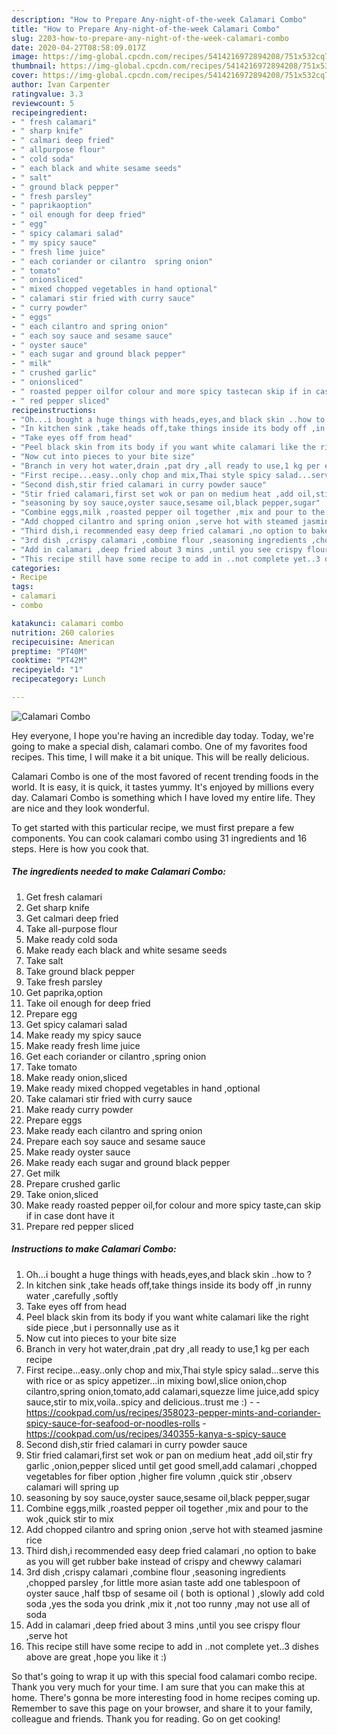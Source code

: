```yaml
---
description: "How to Prepare Any-night-of-the-week Calamari Combo"
title: "How to Prepare Any-night-of-the-week Calamari Combo"
slug: 2203-how-to-prepare-any-night-of-the-week-calamari-combo
date: 2020-04-27T08:58:09.017Z
image: https://img-global.cpcdn.com/recipes/5414216972894208/751x532cq70/calamari-combo-recipe-main-photo.jpg
thumbnail: https://img-global.cpcdn.com/recipes/5414216972894208/751x532cq70/calamari-combo-recipe-main-photo.jpg
cover: https://img-global.cpcdn.com/recipes/5414216972894208/751x532cq70/calamari-combo-recipe-main-photo.jpg
author: Ivan Carpenter
ratingvalue: 3.3
reviewcount: 5
recipeingredient:
- " fresh calamari"
- " sharp knife"
- " calmari deep fried"
- " allpurpose flour"
- " cold soda"
- " each black and white sesame seeds"
- " salt"
- " ground black pepper"
- " fresh parsley"
- " paprikaoption"
- " oil enough for deep fried"
- " egg"
- " spicy calamari salad"
- " my spicy sauce"
- " fresh lime juice"
- " each coriander or cilantro  spring onion"
- " tomato"
- " onionsliced"
- " mixed chopped vegetables in hand optional"
- " calamari stir fried with curry sauce"
- " curry powder"
- " eggs"
- " each cilantro and spring onion"
- " each soy sauce and sesame sauce"
- " oyster sauce"
- " each sugar and ground black pepper"
- " milk"
- " crushed garlic"
- " onionsliced"
- " roasted pepper oilfor colour and more spicy tastecan skip if in case dont have it"
- " red pepper sliced"
recipeinstructions:
- "Oh...i bought a huge things with heads,eyes,and black skin ..how to ?"
- "In kitchen sink ,take heads off,take things inside its body off ,in runny water ,carefully ,softly"
- "Take eyes off from head"
- "Peel black skin from its body if you want white calamari like the right side piece ,but i personnally use as it"
- "Now cut into pieces to your bite size"
- "Branch in very hot water,drain ,pat dry ,all ready to use,1 kg per each recipe"
- "First recipe...easy..only chop and mix,Thai style spicy salad...serve this with rice or as spicy appetizer...in mixing bowl,slice onion,chop cilantro,spring onion,tomato,add calamari,squezze lime juice,add spicy sauce,stir to mix,voila..spicy and delicious..trust me :)  https://cookpad.com/us/recipes/358023-pepper-mints-and-coriander-spicy-sauce-for-seafood-or-noodles-rolls https://cookpad.com/us/recipes/340355-kanya-s-spicy-sauce"
- "Second dish,stir fried calamari in curry powder sauce"
- "Stir fried calamari,first set wok or pan on medium heat ,add oil,stir fry garlic ,onion,pepper sliced until get good smell,add calamari ,chopped vegetables for fiber option ,higher fire volumn ,quick stir ,observ calamari will spring up"
- "seasoning by soy sauce,oyster sauce,sesame oil,black pepper,sugar"
- "Combine eggs,milk ,roasted pepper oil together ,mix and pour to the wok ,quick stir to mix"
- "Add chopped cilantro and spring onion ,serve hot with steamed jasmine rice"
- "Third dish,i recommended easy deep fried calamari ,no option to bake as you will get rubber bake instead of crispy and chewwy calamari"
- "3rd dish ,crispy calamari ,combine flour ,seasoning ingredients ,chopped parsley ,for little more asian taste add one tablespoon of oyster sauce ,half tbsp of sesame oil ( both is optional ) ,slowly add cold soda ,yes the soda you drink ,mix it ,not too runny ,may not use all of soda"
- "Add in calamari ,deep fried about 3 mins ,until you see crispy flour ,serve hot"
- "This recipe still have some recipe to add in ..not complete yet..3 dishes above are great ,hope you like it :)"
categories:
- Recipe
tags:
- calamari
- combo

katakunci: calamari combo 
nutrition: 260 calories
recipecuisine: American
preptime: "PT40M"
cooktime: "PT42M"
recipeyield: "1"
recipecategory: Lunch

---
```



![Calamari Combo](https://img-global.cpcdn.com/recipes/5414216972894208/751x532cq70/calamari-combo-recipe-main-photo.jpg)

Hey everyone, I hope you're having an incredible day today. Today, we're going to make a special dish, calamari combo. One of my favorites food recipes. This time, I will make it a bit unique. This will be really delicious.

Calamari Combo is one of the most favored of recent trending foods in the world. It is easy, it is quick, it tastes yummy. It's enjoyed by millions every day. Calamari Combo is something which I have loved my entire life. They are nice and they look wonderful.




To get started with this particular recipe, we must first prepare a few components. You can cook calamari combo using 31 ingredients and 16 steps. Here is how you cook that.

<!--inarticleads1-->

##### The ingredients needed to make Calamari Combo:

1. Get  fresh calamari
1. Get  sharp knife
1. Get  calmari deep fried
1. Take  all-purpose flour
1. Make ready  cold soda
1. Make ready  each black and white sesame seeds
1. Take  salt
1. Take  ground black pepper
1. Take  fresh parsley
1. Get  paprika,option
1. Take  oil enough for deep fried
1. Prepare  egg
1. Get  spicy calamari salad
1. Make ready  my spicy sauce
1. Make ready  fresh lime juice
1. Get  each coriander or cilantro  ,spring onion
1. Take  tomato
1. Make ready  onion,sliced
1. Make ready  mixed chopped vegetables in hand ,optional
1. Take  calamari stir fried with curry sauce
1. Make ready  curry powder
1. Prepare  eggs
1. Make ready  each cilantro and spring onion
1. Prepare  each soy sauce and sesame sauce
1. Make ready  oyster sauce
1. Make ready  each sugar and ground black pepper
1. Get  milk
1. Prepare  crushed garlic
1. Take  onion,sliced
1. Make ready  roasted pepper oil,for colour and more spicy taste,can skip if in case dont have it
1. Prepare  red pepper sliced




<!--inarticleads2-->

##### Instructions to make Calamari Combo:

1. Oh...i bought a huge things with heads,eyes,and black skin ..how to ?
1. In kitchen sink ,take heads off,take things inside its body off ,in runny water ,carefully ,softly
1. Take eyes off from head
1. Peel black skin from its body if you want white calamari like the right side piece ,but i personnally use as it
1. Now cut into pieces to your bite size
1. Branch in very hot water,drain ,pat dry ,all ready to use,1 kg per each recipe
1. First recipe...easy..only chop and mix,Thai style spicy salad...serve this with rice or as spicy appetizer...in mixing bowl,slice onion,chop cilantro,spring onion,tomato,add calamari,squezze lime juice,add spicy sauce,stir to mix,voila..spicy and delicious..trust me :) -  - https://cookpad.com/us/recipes/358023-pepper-mints-and-coriander-spicy-sauce-for-seafood-or-noodles-rolls - https://cookpad.com/us/recipes/340355-kanya-s-spicy-sauce
1. Second dish,stir fried calamari in curry powder sauce
1. Stir fried calamari,first set wok or pan on medium heat ,add oil,stir fry garlic ,onion,pepper sliced until get good smell,add calamari ,chopped vegetables for fiber option ,higher fire volumn ,quick stir ,observ calamari will spring up
1. seasoning by soy sauce,oyster sauce,sesame oil,black pepper,sugar
1. Combine eggs,milk ,roasted pepper oil together ,mix and pour to the wok ,quick stir to mix
1. Add chopped cilantro and spring onion ,serve hot with steamed jasmine rice
1. Third dish,i recommended easy deep fried calamari ,no option to bake as you will get rubber bake instead of crispy and chewwy calamari
1. 3rd dish ,crispy calamari ,combine flour ,seasoning ingredients ,chopped parsley ,for little more asian taste add one tablespoon of oyster sauce ,half tbsp of sesame oil ( both is optional ) ,slowly add cold soda ,yes the soda you drink ,mix it ,not too runny ,may not use all of soda
1. Add in calamari ,deep fried about 3 mins ,until you see crispy flour ,serve hot
1. This recipe still have some recipe to add in ..not complete yet..3 dishes above are great ,hope you like it :)




So that's going to wrap it up with this special food calamari combo recipe. Thank you very much for your time. I am sure that you can make this at home. There's gonna be more interesting food in home recipes coming up. Remember to save this page on your browser, and share it to your family, colleague and friends. Thank you for reading. Go on get cooking!
